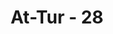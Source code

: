 ---
title: "At-Tur - 28"
no: 28
arabic_no: ٢٨
ayah: اِنَّا كُنَّا مِنْ قَبْلُ نَدْعُوْهُۗ اِنَّهٗ هُوَ الْبَرُّ الرَّحِيْمُ 
translation: "Sesungguhnya kami menyembah-Nya sejak dahulu. Dialah Yang Maha Melimpahkan Kebaikan, Maha Penyayang.” "
tafsir: "Dalam ayat ini Allah swt menerangkan bahwa penghunipenghuni surga itu telah memenuhi persyaratan seruan Allah dan Rasul-Nya sehingga mereka mendapat kemuliaan itu. Mereka berkata bahwa mereka dahulu menyembah Allah dan memohon kepada-Nya. Maka Allah memperkenankan dan mengabulkan permintaan mereka dan menerima ibadah mereka, karena Allah yang melimpahkan kebaikan, dan pemberi karunia, lagi Maha Penyayang. Setiap orang yang beriman dan setiap orang kafir tidak akan pernah lupa, akan apa yang telah mereka perbuat di dunia, kenikmatan orang-orang yang beriman akan bertambah bila mereka melihat bahwa mereka telah berpindah dari penjara dunia ke alam kesenangan akhirat, dan dari kesempitan kepada kelapangan. Sebaliknya bertambahlah siksa orang kafir bilamana ia melihat bahwa dirinya telah berpindah dari kemewahan dunia ke alam penderitaan, dan kesengsaraan neraka Jahanam di akhirat."
---